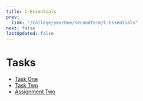 ```yaml
---
title: C-Essentials
prev:
  link: "/College/yearOne/secondTerm/C-Essentials"
next: false
lastUpdated: false
---
```


# Tasks

- [Task One](TaskOne.md)
- [Task Two](TaskTwo.md)
- [Assignment Two](AssignmentTwo.md)

